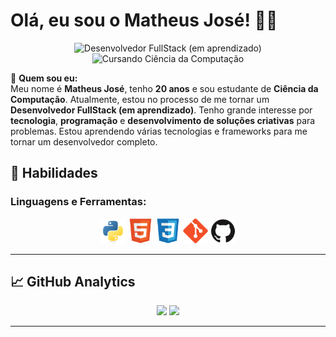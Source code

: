 # Olá, eu sou o Matheus José! 👨‍💻

<p align="center">
  <img src="https://img.shields.io/badge/-Desenvolvedor%20FullStack%20%28em%20aprendizado%29-%2300A1FF?style=for-the-badge&logo=javascript&logoColor=white" alt="Desenvolvedor FullStack (em aprendizado)">
  <img src="https://img.shields.io/badge/-Cursando%20Ciência%20da%20Computação-%2300A1FF?style=for-the-badge&logo=graduationcap&logoColor=white" alt="Cursando Ciência da Computação">
</p>

🎯 **Quem sou eu:**  
Meu nome é **Matheus José**, tenho **20 anos** e sou estudante de **Ciência da Computação**. Atualmente, estou no processo de me tornar um **Desenvolvedor FullStack (em aprendizado)**. Tenho grande interesse por **tecnologia**, **programação** e **desenvolvimento de soluções criativas** para problemas. Estou aprendendo várias tecnologias e frameworks para me tornar um desenvolvedor completo.

## 🚀 Habilidades

### **Linguagens e Ferramentas:**
<p align="center">
  <img alt="Python" height="40" width="40" src="https://raw.githubusercontent.com/devicons/devicon/master/icons/python/python-original.svg">
  <img alt="HTML5" height="40" width="40" src="https://raw.githubusercontent.com/devicons/devicon/master/icons/html5/html5-original.svg">
  <img alt="CSS3" height="40" width="40" src="https://raw.githubusercontent.com/devicons/devicon/master/icons/css3/css3-original.svg">
  <img alt="Git" height="40" width="40" src="https://raw.githubusercontent.com/devicons/devicon/master/icons/git/git-original.svg">
  <img alt="GitHub" height="40" width="40" src="https://raw.githubusercontent.com/devicons/devicon/master/icons/github/github-original.svg">
</p>

---

## 📈 GitHub Analytics

<p align="center">
  <img height="180em" src="https://github-readme-stats.vercel.app/api?username=matheusjose04&show_icons=true&theme=tokyonight&include_all_commits=true&count_private=true"/>
  <img height="180em" src="https://github-readme-stats.vercel.app/api/top-langs/?username=matheusjose04&layout=compact&langs_count=6&theme=tokyonight"/>
</p>

---
